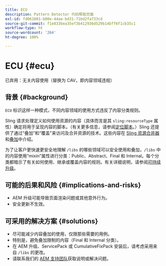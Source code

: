```yaml
---
title: ECU
description: Pattern Detector 代码帮助页面
exl-id: fd061001-b00e-44ae-bd31-71bd2fa733cd
source-git-commit: f1e833bea35ef3b412936d529b14bff6f1cb35c1
workflow-type: ht
source-wordcount: '264'
ht-degree: 100%

---
```


# ECU {#ecu}

已弃用：无关内容使用（替换为 CAV，即内容领域违规）

## 背景 {#background}

`ECU` 标识这样一种模式，不同内容领域的使用方式违反了内容分类规则。

Sling 请求处理定义如何使用资源的内容（具体而言是其 `sling:resourceType` 属性）确定将用于呈现内容的脚本。（有关更多信息，请参阅[定位脚本](https://experienceleague.adobe.com/docs/experience-manager-65/developing/introduction/the-basics.html#locating-the-script)。）Sling 还提供了通过“叠加”和“覆盖”来访问及合并资源的技术。这些内容在 [Sling 资源合并器](https://experienceleague.adobe.com/docs/experience-manager-65/developing/platform/sling-resource-merger.html)和[叠加](https://experienceleague.adobe.com/docs/experience-manager-65/developing/platform/overlays.html)中介绍。

为了让客户更快速更安全地理解 `/libs` 的哪些领域可以安全使用和叠加，`/libs` 中的内容使用“mixin”属性进行分类：Public、Abstract、Final 和 Internal。每个分类都暗示了有关如何使用、继承或覆盖内容的规则。有关详细说明，请参阅[可持续升级](https://experienceleague.adobe.com/docs/experience-manager-65/deploying/upgrading/sustainable-upgrades.html)。

## 可能的后果和风险 {#implications-and-risks}

* AEM 升级可能导致页面渲染问题或其他意外行为。
* 安全更新不生效。

## 可采用的解决方案 {#solutions}

* 尽可能减少内容叠加的使用，仅限那些需要的用例。
* 特别是，避免叠加限制的内容（Final 和 Internal 分类）。
* 在 AEM 升级、ServicePack 或 CumulativeFixPack 安装后，请考虑采用来自 `/libs` 的更改。
* 请联系我们的 [AEM 支持团队](https://helpx.adobe.com/cn/enterprise/using/support-for-experience-cloud.html)获取说明或解决问题。
